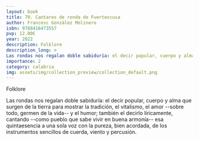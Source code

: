 ```yaml
---
layout: book
title: 70. Cantares de ronda de Fuertescusa
author: Francesc González Molinero
isbn: 9788416473557
pvp: 12.00€
year: 2022
description: Folklore
description_long: >
Las rondas nos regalan doble sabiduría: el decir popular, cuerpo y alma que surgen de la tierra para mostrar la tradición, el vitalismo, el amor --sobre todo, germen de la vida-- y el humor; también el decirlo líricamente, cantando --como pueblo que sabe vivir en buena armonía-- esa quintaesencia a una sola voz con la pureza, bien acordada, de los instrumentos sencillos de cuerda, viento y percusión.
importance: 2
category: calabria
img: assets/img/collection_preview/collection_default.png
---
```


Folklore

>
Las rondas nos regalan doble sabiduría: el decir popular, cuerpo y alma que surgen de la tierra para mostrar la tradición, el vitalismo, el amor --sobre todo, germen de la vida-- y el humor; también el decirlo líricamente, cantando --como pueblo que sabe vivir en buena armonía-- esa quintaesencia a una sola voz con la pureza, bien acordada, de los instrumentos sencillos de cuerda, viento y percusión.
